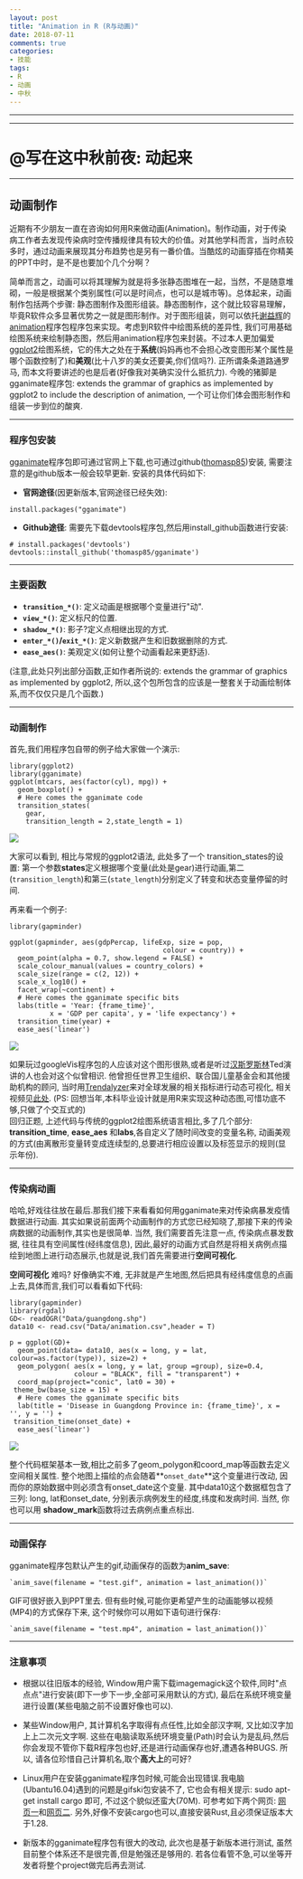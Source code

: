 ```yaml
---
layout: post
title: "Animation in R (R与动画)"
date: 2018-07-11
comments: true
categories: 
- 技能
tags:
- R
- 动画
- 中秋
---
```

---

---------------------------------------------------------------------------

# @写在这中秋前夜: 动起来

--------------------------------------------------------------------------

## 动画制作

近期有不少朋友一直在咨询如何用R来做动画(Animation)。制作动画，对于传染病工作者去发现传染病时空传播规律具有较大的价值。对其他学科而言，当时点较多时，通过动画来展现其分布趋势也是另有一番价值。当酷炫的动画穿插在你精美的PPT中时，是不是也要加个几个分啊？ 

简单而言之，动画可以将其理解为就是将多张静态图堆在一起，当然，不是随意堆砌，一般是根据某个类别属性(可以是时间点，也可以是城市等)。总体起来，动画制作包括两个步骤: 静态图制作及图形组装。静态图制作，这个就比较容易理解，毕竟R软件众多显著优势之一就是图形制作。对于图形组装，则可以依托[谢益辉](https://yihui.name/en/)的[animation](https://cran.r-project.org/web/packages/animation/index.html)程序包程序包来实现。考虑到R软件中绘图系统的差异性, 我们可用基础绘图系统来绘制静态图，然后用animation程序包来封装。不过本人更加偏爱[ggplot2](https://cran.r-project.org/web/packages/ggplot2/index.html)绘图系统，它的伟大之处在于**系统**(妈妈再也不会担心改变图形某个属性是哪个函数控制了)和**美观**(比十八岁的美女还要美,你们信吗?). 正所谓条条道路通罗马, 而本文将要讲述的也是后者(好像我对美确实没什么抵抗力). 今晚的猪脚是gganimate程序包: extends the grammar of graphics as implemented by ggplot2 to include the description of animation, 一个可让你们体会图形制作和组装一步到位的酸爽.

-------------------------------------------------------------------------

### 程序包安装

 [gganimate](https://github.com/thomasp85/gganimate)程序包即可通过官网上下载,也可通过github([thomasp85](https://github.com/thomasp85))安装, 需要注意的是github版本一般会较早更新. 安装的具体代码如下:  

- **官网途径**(因更新版本,官网途径已经失效):  
```
install.packages("gganimate")
```
- **Github途径**: 
需要先下载devtools程序包,然后用install_github函数进行安装:  
```
# install.packages('devtools')  
devtools::install_github('thomasp85/gganimate')
```

-------------------------------------------------------------------------------------

### 主要函数

-  **`transition_*()`**:  定义动画是根据哪个变量进行"动".
-   **`view_*()`**: 定义标尺的位置.
-   **`shadow_*()`**: 影子?定义点相继出现的方式.
-   **`enter_*()`/`exit_*()`**: 定义新数据产生和旧数据删除的方式. 
-   **`ease_aes()`**:  美观定义(如何让整个动画看起来更舒适).

(注意,此处只列出部分函数,正如作者所说的: extends the grammar of graphics as implemented by ggplot2, 所以,这个包所包含的应该是一整套关于动画绘制体系,而不仅仅只是几个函数.)

-----------------------------------------------------------------------------------

### 动画制作

首先,我们用程序包自带的例子给大家做一个演示:

```
library(ggplot2)  
library(gganimate)  
ggplot(mtcars, aes(factor(cyl), mpg)) + 
  geom_boxplot() + 
  # Here comes the gganimate code
  transition_states(
    gear,
    transition_length = 2,state_length = 1) 
```
![](https://raw.githubusercontent.com/Spatial-R/cn/gh-pages/images/Animation/test1.gif)

大家可以看到, 相比与常规的ggplot2语法, 此处多了一个 transition_states的设置: 第一个参数**states**定义根据哪个变量(此处是gear)进行动画,第二(`transition_length`)和第三(`state_length`)分别定义了转变和状态变量停留的时间. 


再来看一个例子:

```
library(gapminder)

ggplot(gapminder, aes(gdpPercap, lifeExp, size = pop,
                                      colour = country)) +
  geom_point(alpha = 0.7, show.legend = FALSE) +
  scale_colour_manual(values = country_colors) +
  scale_size(range = c(2, 12)) +
  scale_x_log10() +
  facet_wrap(~continent) +
  # Here comes the gganimate specific bits
  labs(title = 'Year: {frame_time}', 
          x = 'GDP per capita', y = 'life expectancy') +
  transition_time(year) +
  ease_aes('linear')
```
![](https://raw.githubusercontent.com/Spatial-R/cn/gh-pages/images/Animation/test2.gif)

如果玩过googleVis程序包的人应该对这个图形很熟,或者是听过[汉斯罗斯林](https://baike.baidu.com/item/%E6%B1%89%E6%96%AF%C2%B7%E7%BD%97%E6%96%AF%E6%9E%97/10735820)Ted演讲的人也会对这个似曾相识. 他曾担任世界卫生组织、联合国儿童基金会和其他援助机构的顾问, 当时用[Trendalyzer](https://www.gapminder.org/tag/trendalyzer/)来对全球发展的相关指标进行动态可视化, 相关视频见[此处](https://www.gapminder.org/tag/trendalyzer/). 
(PS: 回想当年,本科毕业设计就是用R来实现这种动态图,可惜功底不够,只做了个交互式的)   
回归正题, 上述代码与传统的ggplot2绘图系统语言相比,多了几个部分: **transition_time**, **ease_aes** 和**labs**,各自定义了随时间改变的变量名称, 动画美观的方式(由离散形变量转变成连续型的,总要进行相应设置以及标签显示的规则(显示年份).

----------------------------------------------------------------------------------------------------

### 传染病动画

哈哈,好戏往往放在最后.那我们接下来看看如何用gganimate来对传染病暴发疫情数据进行动画. 其实如果说前面两个动画制作的方式您已经知晓了,那接下来的传染病数据的动画制作,其实也是很简单. 当然, 我们需要首先注意一点, 传染病点暴发数据, 往往具有空间属性(经纬度信息), 因此,最好的动画方式自然是将相关病例点描绘到地图上进行动态展示,也就是说,我们首先需要进行**空间可视化**.   

**空间可视化** 难吗? 好像确实不难, 无非就是产生地图,然后把具有经纬度信息的点画上去,具体而言,我们可以看看如下代码:

```
library(gapminder)
library(rgdal)
GD<- readOGR("Data/guangdong.shp")
data10 <- read.csv("Data/animation.csv",header = T)

p = ggplot(GD)+
  geom_point(data= data10, aes(x = long, y = lat, colour=as.factor(type)), size=2) +
  geom_polygon( aes(x = long, y = lat, group =group), size=0.4,
                colour = "BLACK", fill = "transparent") +
  coord_map(project="conic", lat0 = 30) +
 theme_bw(base_size = 15) +
  # Here comes the gganimate specific bits
  lab(title = 'Disease in Guangdong Province in: {frame_time}', x = '', y = '') +
 transition_time(onset_date) +
  ease_aes('linear')
```
![](https://raw.githubusercontent.com/Spatial-R/cn/gh-pages/images/Animation/test3.gif)

 整个代码框架基本一致,相比之前多了geom_polygon和coord_map等函数去定义空间相关属性. 整个地图上描绘的点会随着**`onset_date`**这个变量进行改动, 因而你的原始数据中则必须含有onset_date这个变量. 其中data10这个数据框包含了三列: long, lat和onset_date, 分别表示病例发生的经度,纬度和发病时间. 当然, 你也可以用 **shadow_mark**函数将过去病例点重点标出. 


-----------------------------------------------------------------------------

### 动画保存
gganimate程序包默认产生的gif,动画保存的函数为**anim\_save**:  

```
`anim_save(filename = "test.gif", animation = last_animation())`
```

GIF可很好嵌入到PPT里去. 但有些时候,可能你更希望产生的动画能够以视频(MP4)的方式保存下来, 这个时候你可以用如下语句进行保存:

```
`anim_save(filename = "test.mp4", animation = last_animation())`
```

-------------------------------------------------------------------------------

### 注意事项
- 根据以往旧版本的经验, Window用户需下载imagemagick这个软件,同时"点点点"进行安装(即下一步下一步,全部可采用默认的方式), 最后在系统环境变量进行设置(某些电脑之前不设置好像也可以).

- 某些Window用户, 其计算机名字取得有点任性,比如全部汉字啊, 又比如汉字加上上二次元文字啊. 这些在电脑读取系统环境变量(Path)时会认为是乱码,然后你会发现不管你下载R程序包也好,还是进行动画保存也好,遭遇各种BUGS. 所以, 请各位珍惜自己计算机名,取个**高大上**的可好?

- Linux用户在安装gganimate程序包时候,可能会出现错误.我电脑(Ubantu16.04)遇到的问题是gifski包安装不了, 它也会有相关提示: sudo apt-get install cargo 即可, 不过这个貌似还蛮大(70M). 可参考如下两个网页: [网页一](https://linux-os.net/gifski-un-programa-para-crear-imagenes-gif-de-alta-calidad/)和[网页二](https://stackoverflow.com/questions/47565203/cargo-build-hangs-with-blocking-waiting-for-file-lock-on-the-registry-index-a). 另外,好像不安装cargo也可以,直接安装Rust,且必须保证版本大于1.28. 

- 新版本的gganimate程序包有很大的改动, 此次也是基于新版本进行测试, 虽然目前整个体系还不是很完善,但是勉强还是够用的. 若各位看管不急,可以坐等开发者将整个project做完后再去测试. 


